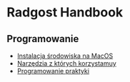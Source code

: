 # Radgost Handbook

## Programowanie
* [Instalacja środowiska na MacOS](https://github.com/radgost/handbook/blob/master/instalacja.md)
* [Narzędzia z których korzystamuy](https://github.com/radgost/handbook/blob/master/narzedzia.md)
* [Programowanie praktyki](https://github.com/radgost/handbook/blob/master/programowanie.md)
